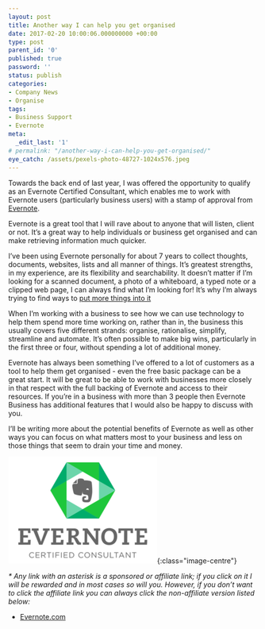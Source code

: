 ```yaml
---
layout: post
title: Another way I can help you get organised
date: 2017-02-20 10:00:06.000000000 +00:00
type: post
parent_id: '0'
published: true
password: ''
status: publish
categories:
- Company News
- Organise
tags:
- Business Support
- Evernote
meta:
  _edit_last: '1'
# permalink: "/another-way-i-can-help-you-get-organised/"
eye_catch: /assets/pexels-photo-48727-1024x576.jpeg
---
```

Towards the back end of last year, I was offered the opportunity to qualify as an Evernote Certified Consultant, which enables me to work with Evernote users (particularly business users) with a stamp of approval from [Evernote](https://evernote.com/upgrade/?tier=premium&amp;origin=ebcc&amp;offer=cc_dlumm).

Evernote is a great tool that I will rave about to anyone that will listen, client or not. It’s a great way to help individuals or business get organised and can make retrieving information much quicker.

<!--more-->

I’ve been using Evernote personally for about 7 years to collect thoughts, documents, websites, lists and all manner of things. It’s greatest strengths, in my experience, are its flexibility and searchability. It doesn’t matter if I’m looking for a scanned document, a photo of a whiteboard, a typed note or a clipped web page, I can always find what I’m looking for! It’s why I’m always trying to find ways to [put more things into it](http://twinklebob.co.uk/almost-paper-free-part-2/)

When I’m working with a business to see how we can use technology to help them spend more time working on, rather than in, the business this usually covers five different strands: organise, rationalise, simplify, streamline and automate. It’s often possible to make big wins, particularly in the first three or four, without spending a lot of additional money.

Evernote has always been something I’ve offered to a lot of customers as a tool to help them get organised - even the free basic package can be a great start. It will be great to be able to work with businesses more closely in that respect with the full backing of Evernote and access to their resources. If you’re in a business with more than 3 people then Evernote Business has additional features that I would also be happy to discuss with you.

I’ll be writing more about the potential benefits of Evernote as well as other ways you can focus on what matters most to your business and less on those things that seem to drain your time and money.

![Evernote Certified Consultant](/assets/22690-300x215.png){:class="image-centre"}

_* Any link with an asterisk is a sponsored or affiliate link; if you click on it I will be rewarded and in most cases so will you. However, if you don’t want to click the affiliate link you can always click the non-affiliate version listed below:_

* [Evernote.com](https://evernote.com/)
